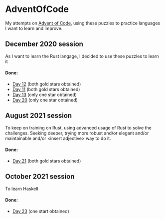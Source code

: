 # AdventOfCode
My attempts on [Advent of Code](https://adventofcode.com/), using these puzzles to practice
languages I want to learn and improve.

## December 2020 session
As I want to learn the Rust langage, I decided to use these puzzles to learn it

#### Done:
- [Day 12](https://adventofcode.com/2020/day/12) (both gold stars obtained)
- [Day 11](https://adventofcode.com/2020/day/11) (both gold stars obtained)
- [Day 13](https://adventofcode.com/2020/day/13) (only one star obtained)
- [Day 20](https://adventofcode.com/2020/day/20) (only one star obtained)


## August 2021 session
To keep on training on Rust, using advanced usage of Rust to solve the challenges.
Seeking deeper, trying more robust and/or elegant and/or maintainable and/or
\<insert adjective\> way to do it.

#### Done:
- [Day 21](https://adventofcode.com/2020/day/21) (both gold stars obtained)

## October 2021 session
To learn Haskell

#### Done:
- [Day 23](https://adventofcode.com/2020/day/21) (one start obtained)
